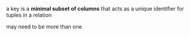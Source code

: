 
a key is a **minimal subset of columns** that acts as a unique identifier for tuples in a relation

may need to be more than one